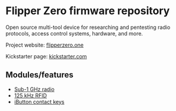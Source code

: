 # Flipper Zero firmware repository

Open source multi-tool device for researching and pentesting radio protocols, access control systems, hardware, and more.

Project website: [flipperzero.one](https://flipperzero.one)

Kickstarter page: [kickstarter.com](https://www.kickstarter.com/projects/flipper-devices/flipper-zero-tamagochi-for-hackers)

## Modules/features

* [Sub-1 GHz radio](wiki/sub-1ghz-radio.md)
* [125 kHz RFID](wiki/125khz-rfid.md)
* [iButton contact keys](wiki/ibutton.md)
